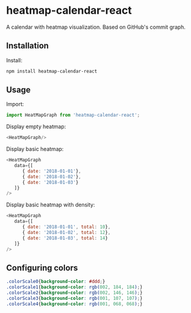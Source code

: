 # heatmap-calendar-react
A calendar with heatmap visualization. Based on GitHub's commit graph.

## Installation

Install:

```bash
npm install heatmap-calendar-react
```

## Usage

Import:

```javascript
import HeatMapGraph from 'heatmap-calendar-react';
```

Display empty heatmap:

```javascript
<HeatMapGraph/>
```

Display basic heatmap:

```javascript
<HeatMapGraph
   data={[
      { date: '2018-01-01'},
      { date: '2018-01-02'},
      { date: '2018-01-03'}
   ]}
/>
```

Display basic heatmap with density:

```javascript
<HeatMapGraph
   data={[
      { date: '2018-01-01', total: 10},
      { date: '2018-01-02', total: 12},
      { date: '2018-01-03', total: 14}
   ]}
/>
```

## Configuring colors

```css
.colorScale0{background-color: #ddd;}
.colorScale1{background-color: rgb(002, 184, 184);}
.colorScale2{background-color: rgb(002, 146, 146);}
.colorScale3{background-color: rgb(001, 107, 107);}
.colorScale4{background-color: rgb(001, 068, 068);}
```
